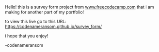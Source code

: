 Hello!
  this is a survey form project from www.freecodecamp.com that i am making
  for another part of my portfolio!

  to view this live go to this URL: https://codenameransom.github.io/survey_form/

  i hope that you enjoy!

  -codenameransom
